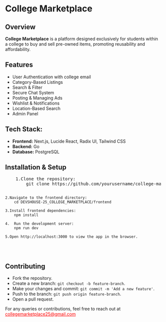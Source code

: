 <div class="container">
    <h1>College Marketplace</h1>
    <h2>Overview</h2>
    <p><strong>College Marketplace</strong> is a platform designed exclusively for students within a college to buy and sell pre-owned items, promoting reusability and affordability.</p>
    <h2>Features</h2>
    <ul>
        <li>User Authentication with college email</li>
        <li>Category-Based Listings</li>
        <li>Search & Filter</li>
        <li>Secure Chat System</li>
        <li>Posting & Managing Ads</li>
        <li>Wishlist & Notifications</li>
        <li>Location-Based Search</li>
        <li>Admin Panel</li>
    </ul>
    <h2>Tech Stack:</h2>
    <ul>
        <li><strong>Frontend:</strong> Next.js, Lucide React, Radix UI, Tailwind CSS</li>
        <li><strong>Backend:</strong> Go</li>
        <li><strong>Database:</strong> PostgreSQL</li>
    </ul>
    <h2>Installation & Setup</h2>
    <pre>
    1.Clone the repository:
        git clone https://github.com/yourusername/college-marketplace.git

    2.Navigate to the frontend directory:
        cd DEVSHOUSE-25_COLLEGE_MARKETPLACE/frontend

    3.Install frontend dependencies:
        npm install

    4.  Run the development server:
        npm run dev

    5.Open http://localhost:3000 to view the app in the browser.
 </pre>
    <h2>Contributing</h2>
    <ul>
        <li>Fork the repository.</li>
        <li>Create a new branch: <code>git checkout -b feature-branch</code>.</li>
        <li>Make your changes and commit: <code>git commit -m 'Add a new feature'</code>.</li>
        <li>Push to the branch: <code>git push origin feature-branch</code>.</li>
        <li>Open a pull request.</li>
    </ul>
    <div class="footer">
        <p>For any queries or contributions, feel free to reach out at <a href="mailto:collegemarketplace25@gmail.com" style="color: red;">collegemarketplace25@gmail.com</a></p>
    </div>
</div>
